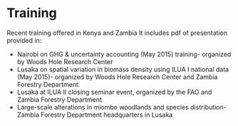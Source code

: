 # Training
Recent training offered in Kenya and Zambia 
It includes pdf of presentation provided in: 
- Nairobi on GHG & uncertainty accounting (May 2015) training- organized by Woods Hole Research Center
- Lusaka on spatial variation in biomass density using ILUA I national data (May 2015)- organized by Woods Hole Research Center 
and Zambia Forestry Department.
- Lusaka at ILUA II closing seminar event, organized by the FAO and Zambia Forestry Department
- Large-scale alterations in miombo woodlands and species distribution- Zambia Forestry Department headquarters in Lusaka 
